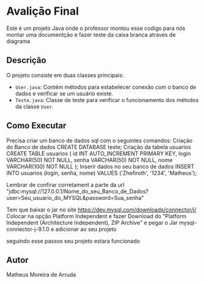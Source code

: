 # Avalição Final

Este é um projeto Java onde o professor montou esse codigo para nós montar uma documentção e fazer teste da caixa branca atraves de diagrama

## Descrição

O projeto consiste em duas classes principais:

- `User.java`: Contém métodos para estabelecer conexão com o banco de dados e verificar se um usuário existe.
- `Teste.java`: Classe de teste para verificar o funcionamento dos métodos da classe `User`.

## Como Executar
Precisa criar um banco de dados sql com o seguintes comandos:
Criação do Banco de dados
CREATE DATABASE teste;
Criação da tabela usuarios
CREATE TABLE usuarios (
    id INT AUTO_INCREMENT PRIMARY KEY,
    login VARCHAR(50) NOT NULL,
    senha VARCHAR(50) NOT NULL,
    nome VARCHAR(100) NOT NULL
);
Inserir dados no seu banco de dados
INSERT INTO usuarios (login, senha, nome) VALUES ('Zhefiroth', '1234', 'Matheus');

Lembrar de confirar corretament a parte da url
"jdbc:mysql://127.0.0.1/Nome_do_seu_Banco_de_Dados?user=Seu_usuario_do_MYSQL&password=Sua_senha"

Tem que baixar o jar no site https://dev.mysql.com/downloads/connector/j/
Colocar na opção Platform Independent e fazer Download do "Platform Independent (Architecture Independent), ZIP Archive"
e pegar o Jar mysql-connector-j-9.1.0 e adicionar ao seu projeto

seguindo esse passos seu projeto estara funcionado



## Autor

Matheus Moreira de Arruda


